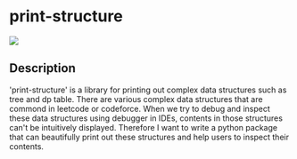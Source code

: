# print-structure
[![](https://img.shields.io/badge/print--structure-repo-blue)](https://github.com/DavidHo666/print-structure)
## Description
'print-structure' is a library for printing out complex data structures such as tree and dp table.
There are various complex data structures that are commond in leetcode or codeforce. When we try to debug and inspect these data structures using debugger in IDEs, contents in those structures can't be intuitively displayed. Therefore I want to write a python package that can beautifully print out these structures and help users to inspect their contents.